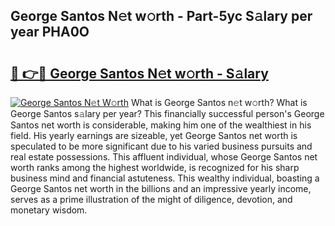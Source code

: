 ## George Santos N𝚎t w𝚘rth - Part-5yc S𝚊lary per year PHA0O

# <h2><a href="http://gc37zw1.nevu.top/?p=George+Santos">🔗 👉🔴 George Santos N𝚎t w𝚘rth - S𝚊lary</a></h2>

[![George Santos N𝚎t W𝚘rth](https://i.imgur.com/Oavwk0R.jpeg)](http://gc37zw1.nevu.top/?p=George+Santos)
What is George Santos n𝚎t w𝚘rth? What is George Santos s𝚊lary per year?
This financially successful person's George Santos net worth is considerable, making him one of the wealthiest in his field. His yearly earnings are sizeable, yet George Santos net worth is speculated to be more significant due to his varied business pursuits and real estate possessions. This affluent individual, whose George Santos net worth ranks among the highest worldwide, is recognized for his sharp business mind and financial astuteness. This wealthy individual, boasting a George Santos net worth in the billions and an impressive yearly income, serves as a prime illustration of the might of diligence, devotion, and monetary wisdom.
